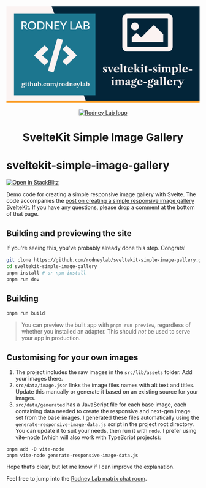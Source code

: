 <img src="./images/rodneylab-github-sveltekit-simple-image-gallery.png" alt="Rodney Lab sveltekit-simple-image-gallery Github banner">

<p align="center">
  <a aria-label="Open Rodney Lab site" href="https://rodneylab.com" rel="nofollow noopener noreferrer">
    <img alt="Rodney Lab logo" src="https://rodneylab.com/assets/icon.png" width="60" />
  </a>
</p>
<h1 align="center">
  SvelteKit Simple Image Gallery
</h1>

# sveltekit-simple-image-gallery

[![Open in StackBlitz](https://developer.stackblitz.com/img/open_in_stackblitz.svg)](https://stackblitz.com/github/rodneylab/sveltekit-simple-image-gallery)

Demo code for creating a simple responsive image gallery with Svelte. The code
accompanies the
<a aria-label="Open Rodney Lab blog post on using vanilla extract with Svelte Kit" href="https://rodneylab.com/simple-svelte-responsive-image-gallery/">post
on creating a simple responsive image gallery SvelteKit</a>. If you have any
questions, please drop a comment at the bottom of that page.

## Building and previewing the site

If you're seeing this, you've probably already done this step. Congrats!

```bash
git clone https://github.com/rodneylab/sveltekit-simple-image-gallery.git
cd sveltekit-simple-image-gallery
pnpm install # or npm install
pnpm run dev
```

## Building

```bash
pnpm run build
```

> You can preview the built app with `pnpm run preview`, regardless of whether
> you installed an adapter. This should _not_ be used to serve your app in
> production.

## Customising for your own images

1. The project includes the raw images in the `src/lib/assets` folder. Add your
   images there.
2. `src/data/image.json` links the image files names with alt text and titles.
   Update this manually or generate it based on an existing source for your
   images.
3. `src/data/generated` has a JavaScript file for each base image, each
   containing data needed to create the responsive and next-gen image set from
   the base images. I generated these files automatically using the
   `generate-responsive-image-data.js` script in the project root directory. You
   can update it to suit your needs, then run it with `node`. I prefer using
   vite-node (which will also work with TypeScript projects):

```shell
pnpm add -D vite-node
pnpm vite-node generate-responsive-image-data.js
```

Hope that&rsquo;s clear, but let me know if I can improve the explanation.

Feel free to jump into the
[Rodney Lab matrix chat room](https://matrix.to/#/%23rodney:matrix.org).
